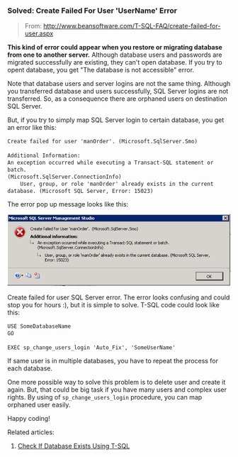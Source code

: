 ### Solved: Create Failed For User 'UserName' Error

> From: http://www.beansoftware.com/T-SQL-FAQ/create-failed-for-user.aspx

**This kind of error could appear when you restore or migrating database from one to another server.** Although database users and passwords are migrated successfully are existing, they can't open database. If you try to opent database, you get "The database is not accessible" error.

Note that database users and server logins are not the same thing. Although you transferred database and users successfully, SQL Server logins are not transferred. So, as a consequence there are orphaned users on destination SQL Server.

But, if you try to simply map SQL Server login to certain database, you get an error like this:

```
Create failed for user 'manOrder'. (Microsoft.SqlServer.Smo)

Additional Information:
An exception occurred while executing a Transact-SQL statement or batch.
(Microsoft.SqlServer.ConnectionInfo)
    User, group, or role 'manOrder' already exists in the current database. (Microsoft SQL Server, Error: 15023)
```

The error pop up message looks like this:

<img src="img/create-failed-for-user.jpg" alt="sqlserver_error_message_image" />

Create failed for user SQL Server error.
The error looks confusing and could stop you for hours :), but it is simple to solve. T-SQL code could look like this:

```
USE SomeDatabaseName
GO

EXEC sp_change_users_login 'Auto_Fix', 'SomeUserName'
```

If same user is in multiple databases, you have to repeat the process for each database.

One more possible way to solve this problem is to delete user and create it again. But, that could be big task if you have many users and complex user rights. By using of `sp_change_users_login` procedure, you can map orphaned user easily.

Happy coding!


Related articles:

1. [Check If Database Exists Using T-SQL](http://www.beansoftware.com/T-SQL-FAQ/If-Database-Exists.aspx)